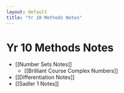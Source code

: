```yaml
---
layout: default
title: "Yr 10 Methods Notes"
---
```

# Yr 10 Methods Notes


- [[Number Sets Notes]]
	- [[Brilliant Course Complex Numbers]]
- [[Differentiation Notes]]
- [[Sadler 1 Notes]]